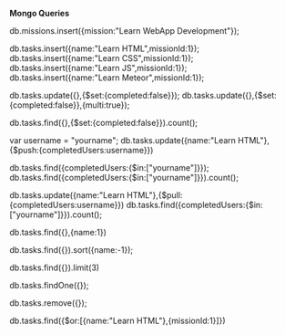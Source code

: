 


**Mongo Queries**

db.missions.insert({mission:"Learn WebApp Development"});

db.tasks.insert({name:"Learn HTML",missionId:1});
db.tasks.insert({name:"Learn CSS",missionId:1});
db.tasks.insert({name:"Learn JS",missionId:1});
db.tasks.insert({name:"Learn Meteor",missionId:1});

db.tasks.update({},{$set:{completed:false}});
db.tasks.update({},{$set:{completed:false}},{multi:true});

db.tasks.find({},{$set:{completed:false}}).count();

var username = "yourname";
db.tasks.update({name:"Learn HTML"},{$push:{completedUsers:username}})

db.tasks.find({completedUsers:{$in:["yourname"]}});
db.tasks.find({completedUsers:{$in:["yourname"]}}).count();


db.tasks.update({name:"Learn HTML"},{$pull:{completedUsers:username}})
db.tasks.find({completedUsers:{$in:["yourname"]}}).count();


db.tasks.find({},{name:1})

db.tasks.find({}).sort({name:-1});

db.tasks.find({}).limit(3)

db.tasks.findOne({});

db.tasks.remove({});

db.tasks.find({$or:[{name:"Learn HTML"},{missionId:1}]})

